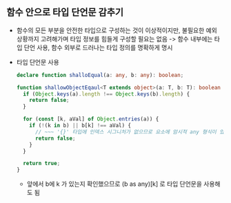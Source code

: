 ## 함수 안으로 타입 단언문 감추기

- 함수의 모든 부분을 안전한 타입으로 구성하는 것이 이상적이지만, 불필요한 예외 상황까지 고려해가며 타입 정보를 힘들게 구성할 필요는 없음 -> 함수 내부에는 타입 단언 사용, 함수 외부로 드러나는 타입 정의를 명확하게 명시
- 타입 단언문 사용

  ```typescript
  declare function shalloEqual(a: any, b: any): boolean;

  function shallowObjectEqaul<T extends object>(a: T, b: T): boolean {
    if (Object.keys(a).length !== Object.keys(b).length) {
      return false;
    }

    for (const [k, aVal] of Object.entries(a)) {
      if (!(k in b) || b[k] !== aVal) {
        // ~~~ '{}' 타입에 인덱스 시그니처가 없으므로 요소에 암시적 any 형식이 있습니다.
        return false;
      }
    }

    return true;
  }
  ```

  - 앞에서 b에 k 가 있는지 확인했으므로 (b as any)[k] 로 타입 단언문을 사용해도 됨
